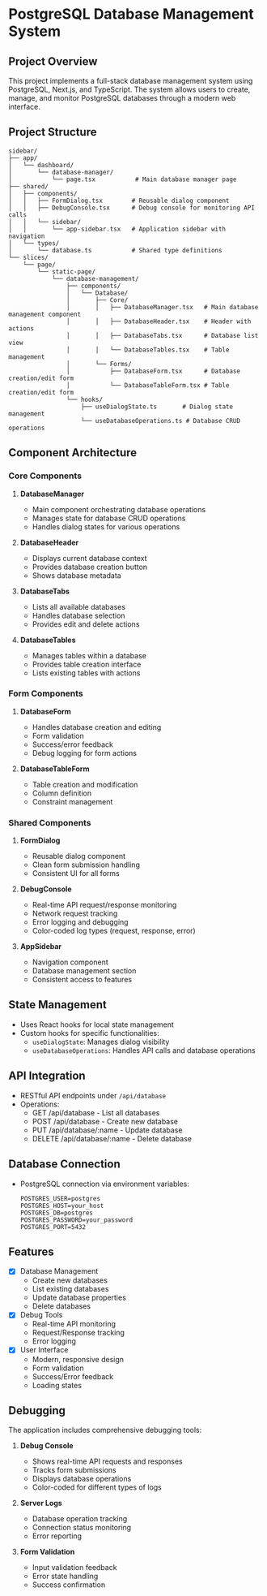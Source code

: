 # PostgreSQL Database Management System

## Project Overview
This project implements a full-stack database management system using PostgreSQL, Next.js, and TypeScript. The system allows users to create, manage, and monitor PostgreSQL databases through a modern web interface.

## Project Structure
```
sidebar/
├── app/
│   └── dashboard/
│       └── database-manager/
│           └── page.tsx           # Main database manager page
├── shared/
│   ├── components/
│   │   ├── FormDialog.tsx        # Reusable dialog component
│   │   ├── DebugConsole.tsx      # Debug console for monitoring API calls
│   │   └── sidebar/
│   │       └── app-sidebar.tsx   # Application sidebar with navigation
│   └── types/
│       └── database.ts           # Shared type definitions
└── slices/
    └── page/
        └── static-page/
            └── database-management/
                ├── components/
                │   └── Database/
                │       ├── Core/
                │       │   ├── DatabaseManager.tsx   # Main database management component
                │       │   ├── DatabaseHeader.tsx    # Header with actions
                │       │   ├── DatabaseTabs.tsx      # Database list view
                │       │   └── DatabaseTables.tsx    # Table management
                │       └── Forms/
                │           ├── DatabaseForm.tsx      # Database creation/edit form
                │           └── DatabaseTableForm.tsx # Table creation/edit form
                └── hooks/
                    ├── useDialogState.ts       # Dialog state management
                    └── useDatabaseOperations.ts # Database CRUD operations
```

## Component Architecture

### Core Components
1. **DatabaseManager**
   - Main component orchestrating database operations
   - Manages state for database CRUD operations
   - Handles dialog states for various operations

2. **DatabaseHeader**
   - Displays current database context
   - Provides database creation button
   - Shows database metadata

3. **DatabaseTabs**
   - Lists all available databases
   - Handles database selection
   - Provides edit and delete actions

4. **DatabaseTables**
   - Manages tables within a database
   - Provides table creation interface
   - Lists existing tables with actions

### Form Components
1. **DatabaseForm**
   - Handles database creation and editing
   - Form validation
   - Success/error feedback
   - Debug logging for form actions

2. **DatabaseTableForm**
   - Table creation and modification
   - Column definition
   - Constraint management

### Shared Components
1. **FormDialog**
   - Reusable dialog component
   - Clean form submission handling
   - Consistent UI for all forms

2. **DebugConsole**
   - Real-time API request/response monitoring
   - Network request tracking
   - Error logging and debugging
   - Color-coded log types (request, response, error)

3. **AppSidebar**
   - Navigation component
   - Database management section
   - Consistent access to features

## State Management
- Uses React hooks for local state management
- Custom hooks for specific functionalities:
  - `useDialogState`: Manages dialog visibility
  - `useDatabaseOperations`: Handles API calls and database operations

## API Integration
- RESTful API endpoints under `/api/database`
- Operations:
  - GET /api/database - List all databases
  - POST /api/database - Create new database
  - PUT /api/database/:name - Update database
  - DELETE /api/database/:name - Delete database

## Database Connection
- PostgreSQL connection via environment variables:
  ```env
  POSTGRES_USER=postgres
  POSTGRES_HOST=your_host
  POSTGRES_DB=postgres
  POSTGRES_PASSWORD=your_password
  POSTGRES_PORT=5432
  ```

## Features
- [x] Database Management
  - Create new databases
  - List existing databases
  - Update database properties
  - Delete databases
- [x] Debug Tools
  - Real-time API monitoring
  - Request/Response tracking
  - Error logging
- [x] User Interface
  - Modern, responsive design
  - Form validation
  - Success/Error feedback
  - Loading states

## Debugging
The application includes comprehensive debugging tools:
1. **Debug Console**
   - Shows real-time API requests and responses
   - Tracks form submissions
   - Displays database operations
   - Color-coded for different types of logs

2. **Server Logs**
   - Database operation tracking
   - Connection status monitoring
   - Error reporting

3. **Form Validation**
   - Input validation feedback
   - Error state handling
   - Success confirmation
